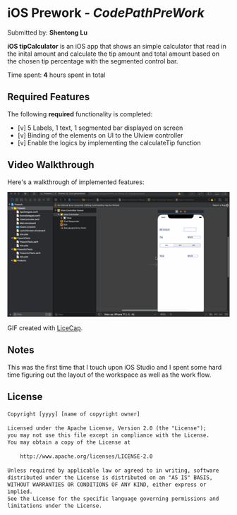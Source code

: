# iOS Prework - *CodePathPreWork*

Submitted by: **Shentong Lu**

**iOS tipCalculator** is an iOS app that shows an simple calculator that read in the inital amount and calculate the tip amount and total amount based on the chosen tip percentage with the segmented control bar.

Time spent: **4** hours spent in total

## Required Features

The following **required** functionality is completed:

* [v] 5 Labels, 1 text, 1 segmented bar displayed on screen
* [v] Binding of the elements on UI to the UIview controller
* [v] Enable the logics by implementing the calculateTip function

## Video Walkthrough

Here's a walkthrough of implemented features:

<img src='https://github.com/PP-Papa/iOS_tipCalculator/blob/main/iOS_tipCalculator.gif?raw=true' title='Video Walkthrough' width='' alt='Video Walkthrough' />

<!-- Replace this with whatever GIF tool you used! -->
GIF created with [LiceCap](http://www.cockos.com/licecap/).  
<!-- Other options include:
[Kap](https://getkap.co/) for macOS
[ScreenToGif](https://www.screentogif.com/) for Windows
[peek](https://github.com/phw/peek) for Linux. -->

## Notes

This was the first time that I touch upon iOS Studio and I spent some hard time figuring out the layout of the workspace as well as the work flow.

## License

    Copyright [yyyy] [name of copyright owner]

    Licensed under the Apache License, Version 2.0 (the "License");
    you may not use this file except in compliance with the License.
    You may obtain a copy of the License at

        http://www.apache.org/licenses/LICENSE-2.0

    Unless required by applicable law or agreed to in writing, software
    distributed under the License is distributed on an "AS IS" BASIS,
    WITHOUT WARRANTIES OR CONDITIONS OF ANY KIND, either express or implied.
    See the License for the specific language governing permissions and
    limitations under the License.
